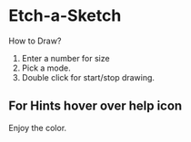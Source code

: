 # Etch-a-Sketch
How to Draw?
1. Enter a number for size
2. Pick a mode.
3. Double click for start/stop drawing.

## For Hints hover over help icon
Enjoy the color.
